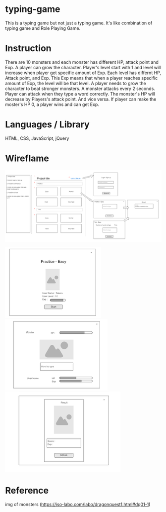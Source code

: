 # typing-game
This is a typing game but not just a typing game. It's like combination of typing game and Role Playing Game. 

# Instruction
There are 10 monsters and each monster has different HP, attack point and Exp.
A player can grow the character. Player's level start with 1 and level will increase when player get specific amount of Exp. Each level has differnt HP, Attack point, and Exp. This Exp means that when a player reaches specific amount of Exp, the level will be that level.
A player needs to grow the character to beat stronger monsters.
A monster attacks every 2 seconds. Player can attack when they type a word correctly. The monster's HP will decrease by Players's attack point. And vice versa. If player can make the moster's HP 0, a player wins and can get Exp.

# Languages / Library
HTML, 
CSS, 
JavaScript, 
jQuery

# Wireflame
![LOTR](https://github.com/Takeru0522/typing-game/blob/master/images/typing1.png?raw=true)

![LOTR](https://github.com/Takeru0522/typing-game/blob/master/images/typing3.png?raw=true)
![LOTR](https://github.com/Takeru0522/typing-game/blob/master/images/typing5.png?raw=true)
![LOTR](https://github.com/Takeru0522/typing-game/blob/master/images/typing4.png?raw=true)


# Reference
img of monsters
(https://iso-labo.com/labo/dragonquest1.html#dq01-1)
